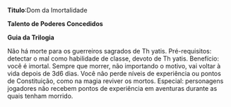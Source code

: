 **Titulo**:Dom da Imortalidade

**Talento de Poderes Concedidos**

**Guia da Trilogia**

 Não há morte para os guerreiros sagrados de Th yatis. Pré-requisitos: detectar o mal como habilidade de classe, devoto de Th yatis. Benefício: você é imortal. Sempre que morrer, não importando o motivo, vai voltar à vida depois de 3d6 dias. Você não perde níveis de experiência ou pontos de Constituição, como na magia reviver os mortos. Especial: personagens jogadores não recebem pontos de experiência em aventuras durante as quais tenham morrido.